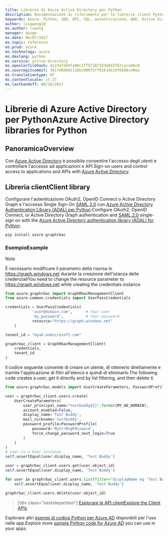 ```yaml
---
title: Librerie di Azure Active Directory per Python
description: Documentazione di riferimento per le librerie client Python per Azure Active Directory
keywords: Azure, Python, SDK, API, SQL, autenticazione, AAD, Active Directory, Graph, OAuth 2.0
author: lisawong19
ms.author: liwong
manager: douge
ms.date: 08/07/2017
ms.topic: reference
ms.prod: azure
ms.technology: azure
ms.devlang: python
ms.service: active-directory
ms.openlocfilehash: 41234fd44fa98c1ff57287193b0437b7caca46c8
ms.sourcegitcommit: 3617d0db0111bbc00072ff8161de2d76606ce0ea
ms.translationtype: HT
ms.contentlocale: it-IT
ms.lasthandoff: 08/18/2017
---
```

# <a name="azure-active-directory-libraries-for-python"></a><span data-ttu-id="4b2ff-104">Librerie di Azure Active Directory per Python</span><span class="sxs-lookup"><span data-stu-id="4b2ff-104">Azure Active Directory libraries for Python</span></span>

## <a name="overview"></a><span data-ttu-id="4b2ff-105">Panoramica</span><span class="sxs-lookup"><span data-stu-id="4b2ff-105">Overview</span></span>

<span data-ttu-id="4b2ff-106">Con [Azure Active Directory](/azure/active-directory/active-directory-whatis) è possibile consentire l'accesso degli utenti e controllare l'accesso ad applicazioni e API.</span><span class="sxs-lookup"><span data-stu-id="4b2ff-106">Sign-on users and control access to applications and APIs with [Azure Active Directory](/azure/active-directory/active-directory-whatis).</span></span>

## <a name="client-library"></a><span data-ttu-id="4b2ff-107">Libreria client</span><span class="sxs-lookup"><span data-stu-id="4b2ff-107">Client library</span></span>

<span data-ttu-id="4b2ff-108">Configurare l'autenticazione OAuth2, OpenID Connect o Active Directory Graph e l'accesso Single Sign-On [SAML 2.0](https://docs.microsoft.com/azure/active-directory/develop/active-directory-saml-protocol-reference) con [Azure Active Directory Authentication Library (ADAL) per Python](https://github.com/AzureAD/azure-activedirectory-library-for-python).</span><span class="sxs-lookup"><span data-stu-id="4b2ff-108">Configure OAuth2, OpenID Connect, or Active Directory Graph authentication and [SAML 2.0](https://docs.microsoft.com/azure/active-directory/develop/active-directory-saml-protocol-reference) single-sign on with the [Azure Active Directory authentication library (ADAL) for Python](https://github.com/AzureAD/azure-activedirectory-library-for-python).</span></span>

```bash
pip install azure-graphrbac
```

### <a name="example"></a><span data-ttu-id="4b2ff-109">Esempio</span><span class="sxs-lookup"><span data-stu-id="4b2ff-109">Example</span></span>
> [!NOTE]
> <span data-ttu-id="4b2ff-110">È necessario modificare il parametro della risorsa in https://graph.windows.net durante la creazione dell'istanza delle credenziali</span><span class="sxs-lookup"><span data-stu-id="4b2ff-110">You need to change the resource parameter to https://graph.windows.net while creating the credentials instance</span></span>

```python
from azure.graphrbac import GraphRbacManagementClient
from azure.common.credentials import UserPassCredentials

credentials = UserPassCredentials(
            'user@domain.com',      # Your user
            'my_password',          # Your password
            resource="https://graph.windows.net"
    )

tenant_id = "myad.onmicrosoft.com"

graphrbac_client = GraphRbacManagementClient(
    credentials,
    tenant_id
)
```
<span data-ttu-id="4b2ff-111">Il codice seguente consente di creare un utente, di ottenerlo direttamente e tramite l'applicazione di filtri all'elenco e quindi di eliminarlo.</span><span class="sxs-lookup"><span data-stu-id="4b2ff-111">The following code creates a user, get it directly and by list filtering, and then delete it.</span></span>
```python
from azure.graphrbac.models import UserCreateParameters, PasswordProfile

user = graphrbac_client.users.create(
    UserCreateParameters(
        user_principal_name="testbuddy@{}".format(MY_AD_DOMAIN),
        account_enabled=False,
        display_name='Test Buddy',
        mail_nickname='testbuddy',
        password_profile=PasswordProfile(
            password='MyStr0ngP4ssword',
            force_change_password_next_login=True
        )
    )
)
# user is a User instance
self.assertEqual(user.display_name, 'Test Buddy')

user = graphrbac_client.users.get(user.object_id)
self.assertEqual(user.display_name, 'Test Buddy')

for user in graphrbac_client.users.list(filter="displayName eq 'Test Buddy'"):
    self.assertEqual(user.display_name, 'Test Buddy')

graphrbac_client.users.delete(user.object_id)
```

> [!div class="nextstepaction"]
> [<span data-ttu-id="4b2ff-112">Esplorare le API client</span><span class="sxs-lookup"><span data-stu-id="4b2ff-112">Explore the Client APIs</span></span>](/python/api/overview/azure/activedirectory/clientlibrary?)

<span data-ttu-id="4b2ff-113">Esplorare altri [esempi di codice Python per Azure AD](https://azure.microsoft.com/en-us/resources/samples/?term=active+directory&platform=python) disponibili per l'uso nelle app.</span><span class="sxs-lookup"><span data-stu-id="4b2ff-113">Explore more [sample Python code for Azure AD](https://azure.microsoft.com/en-us/resources/samples/?term=active+directory&platform=python) you can use in your apps.</span></span>